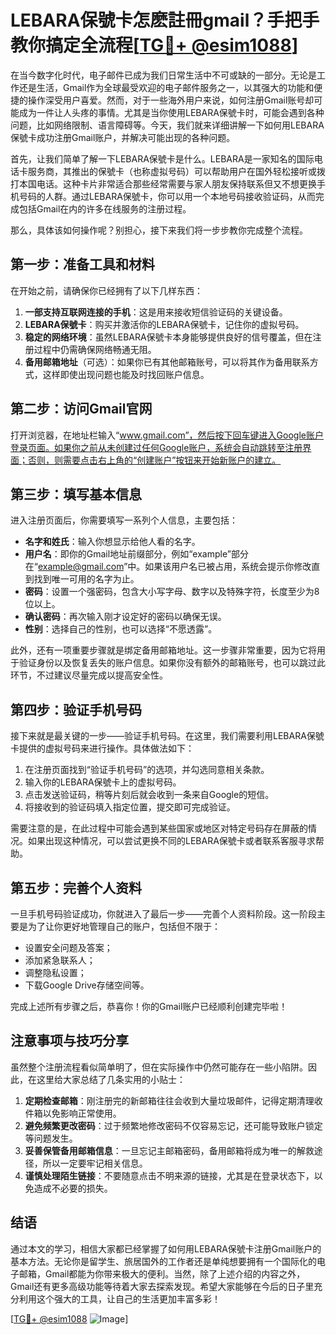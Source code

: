 # LEBARA保號卡怎麽註冊gmail？手把手教你搞定全流程[[TG💪+ @esim1088](https://t.me/s/esim1088)]

在当今数字化时代，电子邮件已成为我们日常生活中不可或缺的一部分。无论是工作还是生活，Gmail作为全球最受欢迎的电子邮件服务之一，以其强大的功能和便捷的操作深受用户喜爱。然而，对于一些海外用户来说，如何注册Gmail账号却可能成为一件让人头疼的事情。尤其是当你使用LEBARA保號卡时，可能会遇到各种问题，比如网络限制、语言障碍等。今天，我们就来详细讲解一下如何用LEBARA保號卡成功注册Gmail账户，并解决可能出现的各种问题。

首先，让我们简单了解一下LEBARA保號卡是什么。LEBARA是一家知名的国际电话卡服务商，其推出的保號卡（也称虚拟号码）可以帮助用户在国外轻松接听或拨打本国电话。这种卡片非常适合那些经常需要与家人朋友保持联系但又不想更换手机号码的人群。通过LEBARA保號卡，你可以用一个本地号码接收验证码，从而完成包括Gmail在内的许多在线服务的注册过程。

那么，具体该如何操作呢？别担心，接下来我们将一步步教你完成整个流程。

## 第一步：准备工具和材料

在开始之前，请确保你已经拥有了以下几样东西：

1. **一部支持互联网连接的手机**：这是用来接收短信验证码的关键设备。
2. **LEBARA保號卡**：购买并激活你的LEBARA保號卡，记住你的虚拟号码。
3. **稳定的网络环境**：虽然LEBARA保號卡本身能够提供良好的信号覆盖，但在注册过程中仍需确保网络畅通无阻。
4. **备用邮箱地址**（可选）：如果你已有其他邮箱账号，可以将其作为备用联系方式，这样即使出现问题也能及时找回账户信息。

## 第二步：访问Gmail官网

打开浏览器，在地址栏输入“www.gmail.com”，然后按下回车键进入Google账户登录页面。如果你之前从未创建过任何Google账户，系统会自动跳转至注册界面；否则，则需要点击右上角的“创建账户”按钮来开始新账户的建立。

## 第三步：填写基本信息

进入注册页面后，你需要填写一系列个人信息，主要包括：

- **名字和姓氏**：输入你想显示给他人看的名字。
- **用户名**：即你的Gmail地址前缀部分，例如“example”部分在“example@gmail.com”中。如果该用户名已被占用，系统会提示你修改直到找到唯一可用的名字为止。
- **密码**：设置一个强密码，包含大小写字母、数字以及特殊字符，长度至少为8位以上。
- **确认密码**：再次输入刚才设定好的密码以确保无误。
- **性别**：选择自己的性别，也可以选择“不愿透露”。

此外，还有一项重要步骤就是绑定备用邮箱地址。这一步骤非常重要，因为它将用于验证身份以及恢复丢失的账户信息。如果你没有额外的邮箱账号，也可以跳过此环节，不过建议尽量完成以提高安全性。

## 第四步：验证手机号码

接下来就是最关键的一步——验证手机号码。在这里，我们需要利用LEBARA保號卡提供的虚拟号码来进行操作。具体做法如下：

1. 在注册页面找到“验证手机号码”的选项，并勾选同意相关条款。
2. 输入你的LEBARA保號卡上的虚拟号码。
3. 点击发送验证码，稍等片刻后就会收到一条来自Google的短信。
4. 将接收到的验证码填入指定位置，提交即可完成验证。

需要注意的是，在此过程中可能会遇到某些国家或地区对特定号码存在屏蔽的情况。如果出现这种情况，可以尝试更换不同的LEBARA保號卡或者联系客服寻求帮助。

## 第五步：完善个人资料

一旦手机号码验证成功，你就进入了最后一步——完善个人资料阶段。这一阶段主要是为了让你更好地管理自己的账户，包括但不限于：

- 设置安全问题及答案；
- 添加紧急联系人；
- 调整隐私设置；
- 下载Google Drive存储空间等。

完成上述所有步骤之后，恭喜你！你的Gmail账户已经顺利创建完毕啦！

## 注意事项与技巧分享

虽然整个注册流程看似简单明了，但在实际操作中仍然可能存在一些小陷阱。因此，在这里给大家总结了几条实用的小贴士：

1. **定期检查邮箱**：刚注册完的新邮箱往往会收到大量垃圾邮件，记得定期清理收件箱以免影响正常使用。
2. **避免频繁更改密码**：过于频繁地修改密码不仅容易忘记，还可能导致账户锁定等问题发生。
3. **妥善保管备用邮箱信息**：一旦忘记主邮箱密码，备用邮箱将成为唯一的解救途径，所以一定要牢记相关信息。
4. **谨慎处理陌生链接**：不要随意点击不明来源的链接，尤其是在登录状态下，以免造成不必要的损失。

## 结语

通过本文的学习，相信大家都已经掌握了如何用LEBARA保號卡注册Gmail账户的基本方法。无论你是留学生、旅居国外的工作者还是单纯想要拥有一个国际化的电子邮箱，Gmail都能为你带来极大的便利。当然，除了上述介绍的内容之外，Gmail还有更多高级功能等待着大家去探索发现。希望大家能够在今后的日子里充分利用这个强大的工具，让自己的生活更加丰富多彩！

[[TG💪+ @esim1088](https://t.me/s/esim1088) ![Image](https://i.postimg.cc/4NQfJmqS/Snipaste-2025-05-13-00-14-12.png)]